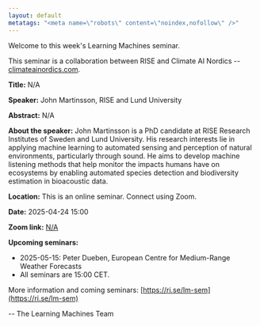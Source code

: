```yaml
---
layout: default
metatags: "<meta name=\"robots\" content=\"noindex,nofollow\" />"
---
```

 
Welcome to this week's Learning Machines seminar.

This seminar is a collaboration between RISE and Climate AI Nordics -- [climateainordics.com](https://climateainordics.com/).

**Title:** N/A

**Speaker:** John Martinsson, RISE and Lund University

**Abstract:** N/A

**About the speaker:** John Martinsson is a PhD candidate at RISE Research Institutes of Sweden and Lund University. His research interests lie in applying machine learning to automated sensing and perception of natural environments, particularly through sound. He aims to develop machine listening methods that help monitor the impacts humans have on ecosystems by enabling automated species detection and biodiversity estimation in bioacoustic data.

**Location:** This is an online seminar. Connect using Zoom.

**Date:** 2025-04-24 15:00

**Zoom link:** [N/A](N/A)

**Upcoming seminars:**

* 2025-05-15: Peter Dueben, European Centre for Medium-Range Weather Forecasts
* All seminars are 15:00 CET.

More information and coming seminars: [https://ri.se/lm-sem](https://ri.se/lm-sem)

-- The Learning Machines Team

